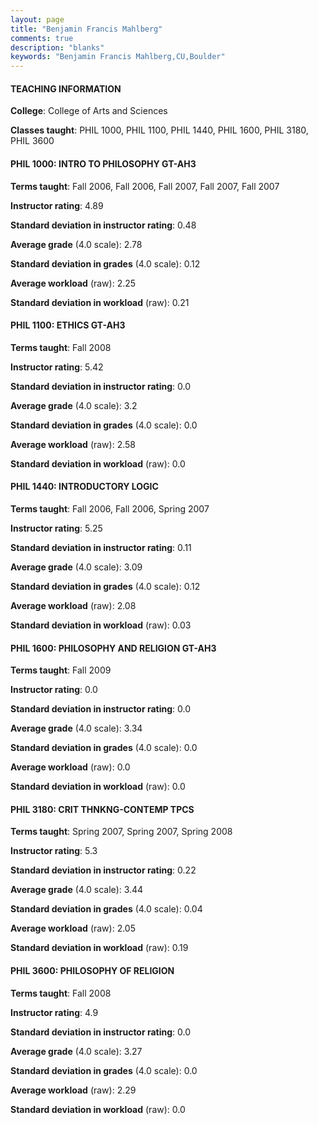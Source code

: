 ```yaml
---
layout: page
title: "Benjamin Francis Mahlberg" 
comments: true
description: "blanks"
keywords: "Benjamin Francis Mahlberg,CU,Boulder"
---
```

<head>
<script src="https://ajax.googleapis.com/ajax/libs/jquery/2.1.3/jquery.min.js"></script>
<script src="https://dl.dropboxusercontent.com/s/pc42nxpaw1ea4o9/highcharts.js?dl=0"></script>
<!-- <script src="../assets/js/highcharts.js"></script> -->
<style type="text/css">@font-face {
	font-family: "Bebas Neue";
	src: url(https://www.filehosting.org/file/details/544349/BebasNeue Regular.otf) format("opentype");
	}
	h1.Bebas { 
		font-family: "Bebas Neue", Verdana, Tahoma;
	}
</style>
</head>
	   
#### TEACHING INFORMATION

**College**: College of Arts and Sciences

**Classes taught**: PHIL 1000, PHIL 1100, PHIL 1440, PHIL 1600, PHIL 3180, PHIL 3600

#### PHIL 1000: INTRO TO PHILOSOPHY GT-AH3

**Terms taught**: Fall 2006, Fall 2006, Fall 2007, Fall 2007, Fall 2007

**Instructor rating**: 4.89

**Standard deviation in instructor rating**: 0.48

**Average grade** (4.0 scale): 2.78

**Standard deviation in grades** (4.0 scale): 0.12

**Average workload** (raw): 2.25

**Standard deviation in workload** (raw): 0.21

#### PHIL 1100: ETHICS GT-AH3

**Terms taught**: Fall 2008

**Instructor rating**: 5.42

**Standard deviation in instructor rating**: 0.0

**Average grade** (4.0 scale): 3.2

**Standard deviation in grades** (4.0 scale): 0.0

**Average workload** (raw): 2.58

**Standard deviation in workload** (raw): 0.0

#### PHIL 1440: INTRODUCTORY LOGIC

**Terms taught**: Fall 2006, Fall 2006, Spring 2007

**Instructor rating**: 5.25

**Standard deviation in instructor rating**: 0.11

**Average grade** (4.0 scale): 3.09

**Standard deviation in grades** (4.0 scale): 0.12

**Average workload** (raw): 2.08

**Standard deviation in workload** (raw): 0.03

#### PHIL 1600: PHILOSOPHY AND RELIGION GT-AH3

**Terms taught**: Fall 2009

**Instructor rating**: 0.0

**Standard deviation in instructor rating**: 0.0

**Average grade** (4.0 scale): 3.34

**Standard deviation in grades** (4.0 scale): 0.0

**Average workload** (raw): 0.0

**Standard deviation in workload** (raw): 0.0

#### PHIL 3180: CRIT THNKNG-CONTEMP TPCS

**Terms taught**: Spring 2007, Spring 2007, Spring 2008

**Instructor rating**: 5.3

**Standard deviation in instructor rating**: 0.22

**Average grade** (4.0 scale): 3.44

**Standard deviation in grades** (4.0 scale): 0.04

**Average workload** (raw): 2.05

**Standard deviation in workload** (raw): 0.19

#### PHIL 3600: PHILOSOPHY OF RELIGION

**Terms taught**: Fall 2008

**Instructor rating**: 4.9

**Standard deviation in instructor rating**: 0.0

**Average grade** (4.0 scale): 3.27

**Standard deviation in grades** (4.0 scale): 0.0

**Average workload** (raw): 2.29

**Standard deviation in workload** (raw): 0.0

